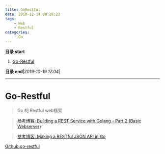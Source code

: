 ```yaml
---
title: GoRestful
date: 2018-12-14 09:26:23
tags: 
    - Web
    - Restful
categories: 
    - Go
---
```


**目录 start**
 
1. [Go-Restful](#go-restful)

**目录 end**|_2019-10-19 17:04_|
****************************************
# Go-Restful
> Go 的 Restful web框架


> [参考博客: Building a REST Service with Golang - Part 2 (Basic Webserver)](https://stevenwhite.com/building-a-rest-service-with-golang-2/)

> [参考博客: Making a RESTful JSON API in Go](https://thenewstack.io/make-a-restful-json-api-go/)

[Github:go-restful](https://github.com/emicklei/go-restful)

